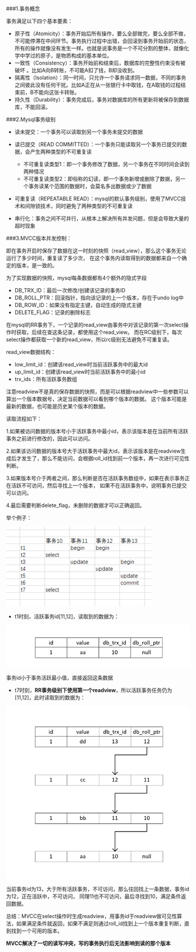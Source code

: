 ###1.事务概念

事务满足以下四个基本要素：
- 原子性（Atomicity）：事务开始后所有操作，要么全部做完，要么全部不做，不可能停滞在中间环节。事务执行过程中出错，会回滚到事务开始前的状态，所有的操作就像没有发生一样。也就是说事务是一个不可分割的整体，就像化学中学过的原子，是物质构成的基本单位。
- 一致性（Consistency）：事务开始前和结束后，数据库的完整性约束没有被破坏 。比如A向B转账，不可能A扣了钱，B却没收到。
- 隔离性（Isolation）：同一时间，只允许一个事务请求同一数据，不同的事务之间彼此没有任何干扰。比如A正在从一张银行卡中取钱，在A取钱的过程结束前，B不能向这张卡转账。
- 持久性（Durability）：事务完成后，事务对数据库的所有更新将被保存到数据库，不能回滚。

###2.Mysql事务级别
- 读未提交：一个事务可以读取到另一个事务未提交的数据

- 读已提交（READ COMMITTED）：一个事务只能读取另一个事务已提交的数据，会产生两种类型的不可重复读
  - 不可重复读类型1：即一个事务修改了数据，另一个事务在不同时间会读到两种情况
  - 不可重复读类型2：即俗称的幻读，即一个事务新增或删除了数据，另一个事务读某个范围的数据时，会莫名多出数据或少了数据
  
- 可重复读（REPEATABLE READ）：mysql的默认事务级别，使用了MVCC技术和间隙锁技术，同时避免了两种类型的不可重复读

- 串行化：事务之间不可并行，从根本上解决所有并发问题，但是会导致大量的超时现象

###3.MVCC版本并发控制：

即在事务开启时保存了数据在这一时刻的快照（read_view），那么这个事务无论运行了多少时间，重复读了多少次，
在这个事务内读取得到的数据都来自一个确定的版本，是一致的。

为了实现数据的快照，mysql每条数据都有4个额外的隐式字段
- DB_TRX_ID：最后一次修改/创建该记录的事务ID
- DB_ROLL_PTR：回滚指针，指向该记录的上一个版本，存在于undo log中
- DB_ROW_ID：如果没有指定主键，自动生成的隐式主键
- DELETE_FLAG：记录的删除标志

在mysql的RR事务下，一个记录的read_view由事务中对该记录的第一次select操作时获取，后续在查这条记录，都使用这个read_view。
而在RC级别下，每次select操作都获取一个新的read_view，所以rc级别无法避免不可重复读。

read_view数据结构：
- low_limit_id：创建该read_view时当前活跃事务中的最大id
- up_limit_id：创建该read_view时当前活跃事务中的最小id
- trx_ids：所有活跃事务数组

注意readview不是真的保存数据的快照，而是可以根据readview中一些参数可以算出一个版本数据号，决定当前数据可以看到哪个版本的数据。
这个版本可能是最新的数据，也可能是历史某个版本的数据。

读取流程如下：

1.如果被访问数据的版本号小于活跃事务中最小id，表示该版本是在当前所有活跃事务之前进行修改的，因此可以访问。

2.如果该访问数据的版本号大于活跃事务中最大id，表示该版本是在readview生成后才发生了，那么不能访问，会根据roll_id找到前一个版本，再一次进行可见性判断。

3.如果版本号介于两者之间，那么判断是否在活跃事务数组中，如果在表示事务正在活跃不可访问，然后寻找上一个版本，
如果不在活跃事务中，说明事务已提交可以访问。

4.最后需要判断delete_flag，未删除的数据才可以正确返回。

举个例子：

![](./images/事务1.png)

- t1时刻，活跃事务id[11,12]，读取到的数据为：

![](./images/事务2.png)

事务id小于事务活跃最小值，直接返回这条数据

- t7时刻，**RR事务级别下使用第一个readview**，所以活跃事务任务仍为[11,12]，此时读取到的数据为：

![](./images/事务3.png)

当前事务id为13，大于所有活跃事务，不可访问，那么往回找上一条数据，事务id为12，正在活跃中，不可访问，
同理11也不可访问，最后寻找到10，满足条件返回数据。

总结：MVCC在select操作时生成readview，用事务id于readview做可见性算法，如果满足条件就返回，如果不满足则通过roll_id找到上一个版本重复判断，直到找到一个可用的版本。

**MVCC解决了一切的读写冲突，写的事务执行后无法影响到读的那个版本**

